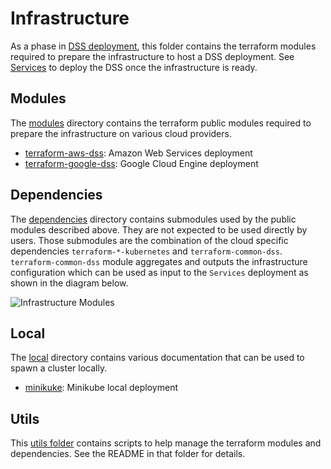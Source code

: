 # Infrastructure

As a phase in [DSS deployment](..), this folder contains the terraform modules required to prepare the infrastructure to host a DSS deployment.
See [Services](../README.md#services) to deploy the DSS once the infrastructure is ready.

## Modules
The [modules](modules) directory contains the terraform public modules required to prepare the infrastructure on various cloud providers.

- [terraform-aws-dss](./modules/terraform-aws-dss/README.md): Amazon Web Services deployment
- [terraform-google-dss](./modules/terraform-google-dss/README.md): Google Cloud Engine deployment


## Dependencies
The [dependencies](dependencies) directory contains submodules used by the public modules described above. They are not expected to be
used directly by users. Those submodules are the combination of the cloud specific dependencies `terraform-*-kubernetes`
and `terraform-common-dss`. `terraform-common-dss` module aggregates and outputs the infrastructure configuration
which can be used as input to the `Services` deployment as shown in the diagram below.

![Infrastructure Modules](../../assets/generated/deploy_infrastructure_modules.png)

## Local

The [local](local) directory contains various documentation that can be used to spawn a cluster locally.

- [minikuke](./local/minikube/README.md): Minikube local deployment

## Utils
This [utils folder](utils) contains scripts to help manage the terraform modules and dependencies. See the README in that folder for details.
